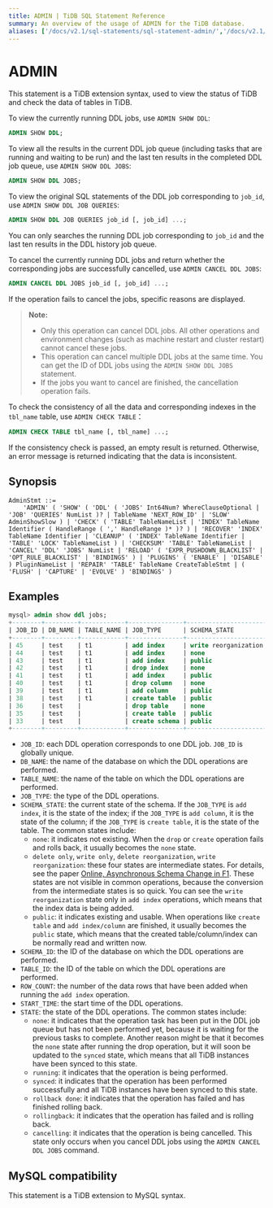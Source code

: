 ```yaml
---
title: ADMIN | TiDB SQL Statement Reference
summary: An overview of the usage of ADMIN for the TiDB database.
aliases: ['/docs/v2.1/sql-statements/sql-statement-admin/','/docs/v2.1/reference/sql/statements/admin/']
---
```


# ADMIN

This statement is a TiDB extension syntax, used to view the status of TiDB and check the data of tables in TiDB.

To view the currently running DDL jobs, use `ADMIN SHOW DDL`:


```sql
ADMIN SHOW DDL;
```

To view all the results in the current DDL job queue (including tasks that are running and waiting to be run) and the last ten results in the completed DDL job queue, use `ADMIN SHOW DDL JOBS`:


```sql
ADMIN SHOW DDL JOBS;
```

To view the original SQL statements of the DDL job corresponding to `job_id`, use `ADMIN SHOW DDL JOB QUERIES`:


```sql
ADMIN SHOW DDL JOB QUERIES job_id [, job_id] ...;
```

You can only searches the running DDL job corresponding to `job_id` and the last ten results in the DDL history job queue.

To cancel the currently running DDL jobs and return whether the corresponding jobs are successfully cancelled, use `ADMIN CANCEL DDL JOBS`:


```sql
ADMIN CANCEL DDL JOBS job_id [, job_id] ...;
```

If the operation fails to cancel the jobs, specific reasons are displayed.

> **Note:**
>
> - Only this operation can cancel DDL jobs. All other operations and environment changes (such as machine restart and cluster restart) cannot cancel these jobs.
> - This operation can cancel multiple DDL jobs at the same time. You can get the ID of DDL jobs using the `ADMIN SHOW DDL JOBS` statement.
> - If the jobs you want to cancel are finished, the cancellation operation fails.

To check the consistency of all the data and corresponding indexes in the `tbl_name` table, use `ADMIN CHECK TABLE`：


```sql
ADMIN CHECK TABLE tbl_name [, tbl_name] ...;
```

If the consistency check is passed, an empty result is returned. Otherwise, an error message is returned indicating that the data is inconsistent.

## Synopsis

```ebnf+diagram
AdminStmt ::=
    'ADMIN' ( 'SHOW' ( 'DDL' ( 'JOBS' Int64Num? WhereClauseOptional | 'JOB' 'QUERIES' NumList )? | TableName 'NEXT_ROW_ID' | 'SLOW' AdminShowSlow ) | 'CHECK' ( 'TABLE' TableNameList | 'INDEX' TableName Identifier ( HandleRange ( ',' HandleRange )* )? ) | 'RECOVER' 'INDEX' TableName Identifier | 'CLEANUP' ( 'INDEX' TableName Identifier | 'TABLE' 'LOCK' TableNameList ) | 'CHECKSUM' 'TABLE' TableNameList | 'CANCEL' 'DDL' 'JOBS' NumList | 'RELOAD' ( 'EXPR_PUSHDOWN_BLACKLIST' | 'OPT_RULE_BLACKLIST' | 'BINDINGS' ) | 'PLUGINS' ( 'ENABLE' | 'DISABLE' ) PluginNameList | 'REPAIR' 'TABLE' TableName CreateTableStmt | ( 'FLUSH' | 'CAPTURE' | 'EVOLVE' ) 'BINDINGS' )
```

## Examples

```sql
mysql> admin show ddl jobs;
+--------+---------+------------+---------------+----------------------+-----------+----------+-----------+-----------------------------------+---------------+
| JOB_ID | DB_NAME | TABLE_NAME | JOB_TYPE      | SCHEMA_STATE         | SCHEMA_ID | TABLE_ID | ROW_COUNT | START_TIME                        | STATE         |
+--------+---------+------------+---------------+----------------------+-----------+----------+-----------+-----------------------------------+---------------+
| 45     | test    | t1         | add index     | write reorganization | 32        | 37       | 0         | 2019-01-10 12:38:36.501 +0800 CST | running       |
| 44     | test    | t1         | add index     | none                 | 32        | 37       | 0         | 2019-01-10 12:36:55.18 +0800 CST  | rollback done |
| 43     | test    | t1         | add index     | public               | 32        | 37       | 6         | 2019-01-10 12:35:13.66 +0800 CST  | synced        |
| 42     | test    | t1         | drop index    | none                 | 32        | 37       | 0         | 2019-01-10 12:34:35.204 +0800 CST | synced        |
| 41     | test    | t1         | add index     | public               | 32        | 37       | 0         | 2019-01-10 12:33:22.62 +0800 CST  | synced        |
| 40     | test    | t1         | drop column   | none                 | 32        | 37       | 0         | 2019-01-10 12:33:08.212 +0800 CST | synced        |
| 39     | test    | t1         | add column    | public               | 32        | 37       | 0         | 2019-01-10 12:32:55.42 +0800 CST  | synced        |
| 38     | test    | t1         | create table  | public               | 32        | 37       | 0         | 2019-01-10 12:32:41.956 +0800 CST | synced        |
| 36     | test    |            | drop table    | none                 | 32        | 34       | 0         | 2019-01-10 11:29:59.982 +0800 CST | synced        |
| 35     | test    |            | create table  | public               | 32        | 34       | 0         | 2019-01-10 11:29:40.741 +0800 CST | synced        |
| 33     | test    |            | create schema | public               | 32        | 0        | 0         | 2019-01-10 11:29:22.813 +0800 CST | synced        |
+--------+---------+------------+---------------+----------------------+-----------+----------+-----------+-----------------------------------+---------------+
```

* `JOB_ID`: each DDL operation corresponds to one DDL job. `JOB_ID` is globally unique.
* `DB_NAME`: the name of the database on which the DDL operations are performed.
* `TABLE_NAME`: the name of the table on which the DDL operations are performed.
* `JOB_TYPE`: the type of the DDL operations.
* `SCHEMA_STATE`: the current state of the schema. If the `JOB_TYPE` is `add index`, it is the state of the index; if the `JOB_TYPE` is `add column`, it is the state of the column; if the `JOB_TYPE` is `create table`, it is the state of the table. The common states include:
    * `none`: it indicates not existing. When the `drop` or `create` operation fails and rolls back, it usually becomes the `none` state.
    * `delete only`, `write only`, `delete reorganization`, `write reorganization`: these four states are intermediate states. For details, see the paper [Online, Asynchronous Schema Change in F1](https://static.googleusercontent.com/media/research.google.com/zh-CN//pubs/archive/41376.pdf). These states are not visible in common operations, because the conversion from the intermediate states is so quick. You can see the `write reorganization` state only in `add index` operations, which means that the index data is being added.
    * `public`: it indicates existing and usable. When operations like `create table` and `add index/column` are finished, it usually becomes the `public` state, which means that the created table/column/index can be normally read and written now.
* `SCHEMA_ID`: the ID of the database on which the DDL operations are performed.
* `TABLE_ID`: the ID of the table on which the DDL operations are performed.
* `ROW_COUNT`: the number of the data rows that have been added when running the `add index` operation.
* `START_TIME`: the start time of the DDL operations.
* `STATE`: the state of the DDL operations. The common states include:
    * `none`: it indicates that the operation task has been put in the DDL job queue but has not been performed yet, because it is waiting for the previous tasks to complete. Another reason might be that it becomes the `none` state after running the drop operation, but it will soon be updated to the `synced` state, which means that all TiDB instances have been synced to this state.
    * `running`: it indicates that the operation is being performed.
    * `synced`: it indicates that the operation has been performed successfully and all TiDB instances have been synced to this state.
    * `rollback done`: it indicates that the operation has failed and has finished rolling back.
    * `rollingback`: it indicates that the operation has failed and is rolling back.
    * `cancelling`: it indicates that the operation is being cancelled. This state only occurs when you cancel DDL jobs using the `ADMIN CANCEL DDL JOBS` command.

## MySQL compatibility

This statement is a TiDB extension to MySQL syntax.
